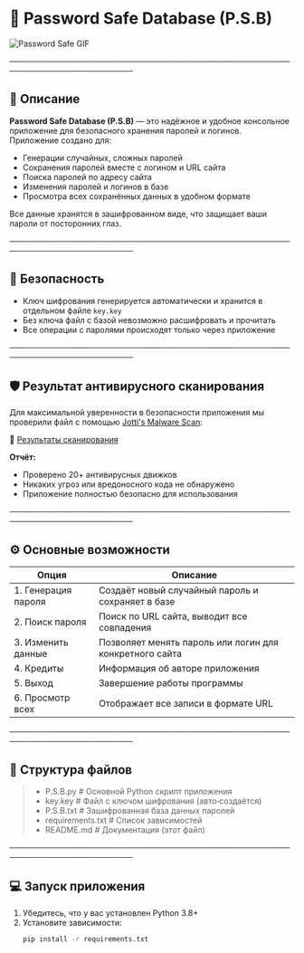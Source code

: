 # 🔐 Password Safe Database (P.S.B)

![Password Safe GIF](https://media2.giphy.com/media/v1.Y2lkPTZjMDliOTUydWl1MXE5ZnllMG5hMmNrcmdkNXd0dGJsbzQyNnV2MHA3emtubHB1eCZlcD12MV9naWZzX3NlYXJjaCZjdD1n/coxQHKASG60HrHtvkt/source.gif)

────────────────────────────────────────────────────────────────────────

## 📌 Описание

**Password Safe Database (P.S.B)** — это надёжное и удобное консольное приложение для безопасного хранения паролей и логинов.  
Приложение создано для:

- Генерации случайных, сложных паролей  
- Сохранения паролей вместе с логином и URL сайта  
- Поиска паролей по адресу сайта  
- Изменения паролей и логинов в базе  
- Просмотра всех сохранённых данных в удобном формате  

Все данные хранятся в зашифрованном виде, что защищает ваши пароли от посторонних глаз.

────────────────────────────────────────────────────────────────────────

## 🔐 Безопасность

- Ключ шифрования генерируется автоматически и хранится в отдельном файле `key.key`  
- Без ключа файл с базой невозможно расшифровать и прочитать  
- Все операции с паролями происходят только через приложение  

────────────────────────────────────────────────────────────────────────

## 🛡️ Результат антивирусного сканирования

Для максимальной уверенности в безопасности приложения мы проверили файл с помощью [Jotti's Malware Scan](https://virusscan.jotti.org):

🔗 [Результаты сканирования](https://virusscan.jotti.org/en-US/filescanjob/c7bwpjrqzy)  

**Отчёт:**  
- Проверено 20+ антивирусных движков  
- Никаких угроз или вредоносного кода не обнаружено  
- Приложение полностью безопасно для использования

────────────────────────────────────────────────────────────────────────

## ⚙️ Основные возможности

| Опция              | Описание                                                |
|--------------------|---------------------------------------------------------|
| 1. Генерация пароля | Создаёт новый случайный пароль и сохраняет в базе       |
| 2. Поиск пароля     | Поиск по URL сайта, выводит все совпадения              |
| 3. Изменить данные  | Позволяет менять пароль или логин для конкретного сайта |
| 4. Кредиты          | Информация об авторе приложения                          |
| 5. Выход            | Завершение работы программы                              |
| 6. Просмотр всех    | Отображает все записи в формате URL | Логин | Пароль | Дата |

────────────────────────────────────────────────────────────────────────

## 📂 Структура файлов

> - P.S.B.py # Основной Python скрипт приложения
> - key.key # Файл с ключом шифрования (авто‑создаётся)
> - P.S.B.txt # Зашифрованная база данных паролей
> - requirements.txt # Список зависимостей
> - README.md # Документация (этот файл)


────────────────────────────────────────────────────────────────────────

## 💻 Запуск приложения

1. Убедитесь, что у вас установлен Python 3.8+  
2. Установите зависимости:  
   ```bash
   pip install -r requirements.txt
